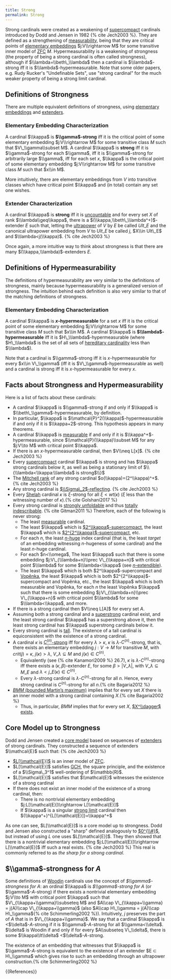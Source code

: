 ```yaml
---
title: Strong
permalink: Strong
---
```


Strong cardinals were created as a weakening of [supercompact](Supercompact "Supercompact") cardinals introduced by Dodd and Jensen in 1982 {% cite Jech2003 %}. They are defined as a strengthening of [measurability](Measurable "Measurable"), being that they are critical points of [elementary embeddings](Elementary_embedding "Elementary embedding") $j:V\\rightarrow M$ for some transitive inner model of [ZFC](ZFC "ZFC") $M$. Hypermeasurability is a weakening of strongness (the property of being a strong cardinal is often called strongness), although if $\\lambda=\\beth\_\\lambda$ then a cardinal is $\\lambda$-strong iff it is $\\lambda$-hypermeasurable. Note that some older papers, e.g. Rudy Rucker's "Undefinable Sets", use "strong cardinal" for the much weaker property of being a strong limit cardinal.

## Definitions of Strongness

There are multiple equivalent definitions of strongness, using [elementary embeddings](Elementary_embedding "Elementary embedding") and [extenders](Extender "Extender").

### Elementary Embedding Characterization

A cardinal $\\kappa$ is **$\\gamma$-strong** iff it is the critical point of some elementary embedding $j:V\\rightarrow M$ for some transitive class $M$ such that $V\_\\gamma\\subset M$. A cardinal $\\kappa$ is **strong** iff it is $\\gamma$-strong for each $\\gamma$, iff it is $\\gamma$-strong for arbitrarily large $\\gamma$, iff for each set $x$, $\\kappa$ is the critical point of some elementary embedding $j:V\\rightarrow M$ for some transitive class $M$ such that $x\\in M$.

More intuitively, there are elementary embeddings from $V$ into transitive classes which have critical point $\\kappa$ and (in total) contain any set one wishes.

### Extender Characterization

A cardinal $\\kappa$ is **strong** iff it is [uncountable](Uncountable "Uncountable") and for every set $X$ of rank $\\lambda\\geq\\kappa$, there is a $(\\kappa,\\beth\_\\lambda^+)$-extender $E$ such that, letting the [ultrapower](Ultrapower "Ultrapower") of $V$ by $E$ be called $Ult\_E$ and the canonical ultrapower embedding from $V$ to $Ult\_E$ be called $j$, $X\\in Ult\_E$ and $\\lambda<j(\\kappa)$. {% cite Jech2003 %}

Once again, a more intuitive way to think about strongness is that there are many $(\\kappa,\\lambda)$-extenders $E$.

## Definitions of Hypermeasurability

The definitions of hypermeasurability are very similar to the definitions of strongness, mainly because hypermeasurability is a generalized version of strongness. The intuition behind each definition is also very similar to that of the matching definitions of strongness.

### Elementary Embedding Characterization

A cardinal $\\kappa$ is **$x$-hypermeasurable** for a set $x$ iff it is the critical point of some elementary embedding $j:V\\rightarrow M$ for some transitive class $M$ such that $x\\in M$. A cardinal $\\kappa$ is **$\\lambda$-hypermeasurable** iff it is $H\_\\lambda$-hypermeasurable (where $H\_\\lambda$ is the set of all sets of [hereditary cardinality](Hereditary_Cardinality "Hereditary Cardinality") less than $\\lambda$).

Note that a cardinal is $\\gamma$-strong iff it is $x$-hypermeasurable for every $x\\in V\_\\gamma$ (iff it is $V\_\\gamma$-hypermeasurable as well) and a cardinal is strong iff it is $x$-hypermeasurable for every $x$.

## Facts about Strongness and Hypermeasurability

Here is a list of facts about these cardinals:

-   A cardinal $\\kappa$ is $\\gamma$-strong if and only if $\\kappa$ is $\\beth\_\\gamma$-hypermeasurable, by definition.
-   In particular, $\\kappa$ is $\\mathcal{P}^2(\\kappa)$-hypermeasurable if and only if it is $\\kappa+2$-strong. This hypothesis appears in many theorems.
-   A cardinal $\\kappa$ is [measurable](Measurable "Measurable") if and only if it is $\\kappa^+$-hypermeasurable, since $\\mathcal{P}(\\kappa)\\subset M$ for any $j:V\\to M$ with critical point $\\kappa$.
-   If there is an $x$-hypermeasurable cardinal, then $V\\neq L[x]$. {% cite Jech2003 %} 
-   Every [supercompact](Supercompact "Supercompact") cardinal $\\kappa$ is strong and has $\\kappa$ strong cardinals below it, as well as being a stationary limit of $\\{\\lambda<\\kappa:\\lambda$ is strong$\\}$
-   The [Mitchell rank](Mitchell_rank "Mitchell rank") of any strong cardinal $o(\\kappa)=(2^\\kappa)^+$. {% cite Jech2003 %}
-   Any strong cardinal is [$\\Sigma\_2$-reflecting](Reflecting "Reflecting"). {% cite Jech2003 %}
-   Every [Shelah](Shelah "Shelah") cardinal $κ$ is $ξ$-strong for all $ξ < wt(κ)$ ($ξ$ less than the witnessing number of $κ$).{% cite Golshani2017 %}
-   Every strong cardinal is [strongly unfoldable](Unfoldable "Unfoldable") and thus [totally indescribable](Indescribable "Indescribable"). {% cite Gitman2011 %} Therefore, each of the following is never strong:
    -   The least [measurable](Measurable "Measurable") cardinal.
    -   The least $\\kappa$ which is [$2^\\kappa$-supercompact](Supercompact "Supercompact"), the least $\\kappa$ which is [$2^{2^\\kappa}$-supercompact](Supercompact "Supercompact"), etc.
    -   For each $n$, the least [$n$-huge](Huge "Huge") index cardinal (that is, the least *target* of an embedding witnessing $n$-hugeness of some cardinal) and the least $n$-huge cardinal.
    -   For each $n<\\omega$, The least $\\kappa$ such that there is some embedding $j:V\_{\\lambda+n}\\prec V\_{\\kappa+n}$ with critical point $\\lambda$ for some $\\lambda<\\kappa$ (see [$n$-extendible](Extendible "Extendible")).
    -   The least $\\kappa$ which is both $2^\\kappa$-supercompact and [Vopěnka](Vopenka "Vopenka"), the least $\\kappa$ which is both $2^{2^\\kappa}$-supercompact and Vopěnka, etc., the least $\\kappa$ which is both measurable and Vopěnka, for each $n$ the least Vopěnka $\\kappa$ such that there is some embedding $j:V\_{\\lambda+n}\\prec V\_{\\kappa+n}$ with critical point $\\lambda$ for some $\\lambda<\\kappa$, and more.
-   If there is a strong cardinal then $V\\neq L[A]$ for every set $A$.
-   Assuming both a strong cardinal and a [superstrong](Superstrong "Superstrong") cardinal exist, and the least strong cardinal $\\kappa$ has a superstrong above it, then the least strong cardinal has $\\kappa$ superstrong cardinals below it.
-   Every strong cardinal is [tall](Tall "Tall"). The existence of a tall cardinal is equiconsistent with the existence of a strong cardinal.
-   A cardinal $κ$ is [$C^{(n)}$-strong](Correct "Correct") iff for every $λ > κ$, $κ$ is $λ$-$C^{(n)}$-strong, that is, there exists an elementary embedding $j : V → M$ for transitive $M$, with $crit(j) = κ$, $j(κ) > λ$, $V\_λ ⊆ M$ and $j(κ) ∈ C^{(n)}$.
    -   Equivalently (see {% cite Kanamori2009 %} 26.7), $κ$ is $λ$-$C^{(n)}$-strong iff there exists a $(κ, β)$-extender $E$, for some $β > |V\_λ|$, with $V\_λ ⊆ M\_E$ and $λ < j\_E(κ) ∈ C^{(n)}$.
    -   Every $λ$-strong cardinal is $λ$-$C^{(n)}$-strong for all $n$. Hence, every strong cardinal is $C^{(n)}$-strong for all $n$.{% cite Bagaria2012 %}
-   [$BMM$ (bounded Martin’s maximum)](Forcing "Forcing") implies that for every set $X$ there is an inner model with a strong cardinal containing $X$.{% cite Bagaria2002 %}
    -   Thus, in particular, $BMM$ implies that for every set $X$, [$X^\\dagger$ exists](Zero_dagger "Zero dagger").

## Core Model up to Strongness

Dodd and Jensen created a [core model](Core_model "Core model") based on sequences of [extenders](Extender "Extender") of strong cardinals. They constructed a sequence of extenders $\\mathcal{E}$ such that: {% cite Jech2003 %}

-   [$L[\\mathcal{E}]$](L "L") is an inner model of [ZFC](ZFC "ZFC").
-   $L[\\mathcal{E}]$ satisfies [GCH](GCH "GCH"), the square principle, and the existence of a $\\Sigma\_3^1$ well-ordering of $\\mathbb{R}$.
-   $L[\\mathcal{E}]$ satisfies that $\\mathcal{E}$ witnesses the existence of a strong cardinal
-   If there does not exist an inner model of the existence of a strong cardinal, then:
    -   There is no nontrivial elementary embedding $j:L[\\mathcal{E}]\\rightarrow L[\\mathcal{E}]$
    -   If $\\kappa$ is a singular [strong limit](Beth "Beth") cardinal then $(\\kappa^+)^{L[\\mathcal{E}]}=\\kappa^+$

As one can see, $L[\\mathcal{E}]$ is a core model up to strongness. Dodd and Jensen also constructed a "sharp" defined analogously to [$0^{\\#}$](Zero_sharp "Zero sharp"), but instead of using $L$ one uses $L[\\mathcal{E}]$. They then showed that there is a nontrivial elementary embedding $j:L[\\mathcal{E}]\\rightarrow L[\\mathcal{E}]$ iff such a real exists. {% cite Jech2003 %} This real is commonly referred to as *the sharp for a strong cardinal*.

## $\\gamma$-strongness for $A$
Some definitions of [Woodin](Woodin "Woodin") cardinals use the concept of *$\\gamma$-strongness for $A$*: an ordinal $\\kappa$ is *$\\gamma$-strong for $A$* (or $\\gamma$-$A$-strong) if there exists a nontrivial elementary embedding $j:V\\to M$ with critical point $\\kappa$ such that $V\_{\\kappa+\\gamma}\\subseteq M$ and $A\\cap V\_{\\kappa+\\gamma} = j(A)\\cap V\_{\\kappa+\\gamma}$ (also <!--equivalently or not?--> $A\\cap H\_\\gamma = j(A)\\cap H\_\\gamma${% cite Schimmerling2002 %}). Intuitively, $j$ preserves the part of $A$ that is in $V\_{\\kappa+\\gamma}$. We say that a cardinal $\\kappa$ is <$\\delta$-$A$-strong if it is $\\gamma$-$A$-strong for all $\\gamma<\\delta$. $\\delta$ is Woodin if and only if for every $A\\subseteq V\_\\delta$, there is some $\\kappa\\lt\\delta$ <$\\delta$-$A$-strong.

The existence of an embedding that witnesses that $\\kappa$ is $\\gamma$-$A$-strong is equivalent to the existence of an extender $E ⊂ H\_\\gamma$ which gives rise to such an embedding through an ultrapower construction.{% cite Schimmerling2002 %}

{{References}}
